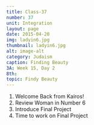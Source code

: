```yaml
---
title: Class-37
number: 37	
unit: Integration
layout: page
date: 2015-04-20
img: ladyin6.jpg
thumbnail: ladyin6.jpg
alt: image-alt
category: Judaism
caption: Finding Beauty
3A: Week 15, Day 2
8th: 
topic: Findy Beauty
---
```


1. Welcome Back from Kairos!
2. Review Woman in Number 6
3. Introduce Final Project
4. Time to work on Final Project

